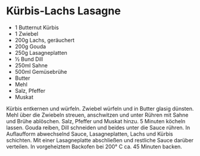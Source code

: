 ﻿# Kürbis-Lachs Lasagne

- 1 Butternut Kürbis
- 1 Zwiebel
- 200g Lachs, geräuchert
- 200g Gouda
- 250g Lasagneplatten
- ½  Bund Dill
- 250ml Sahne
- 500ml Gemüsebrühe
- Butter
- Mehl
- Salz, Pfeffer
- Muskat

Kürbis entkernen und würfeln.
Zwiebel würfeln und in Butter glasig dünsten.
Mehl über die Zwiebeln streuen, anschwitzen und unter Rühren mit Sahne und Brühe ablöschen.
Salz, Pfeffer und Muskat hinzu.
5 Minuten köcheln lassen.
Gouda reiben, Dill schneiden und beides unter die Sauce rühren.
In Auflaufform abwechselnd Sauce, Lasagneplatten, Lachs und Kürbis schichten.
Mit einer Lasagneplatte abschließen und restliche Sauce darüber verteilen.
In vorgeheiztem Backofen bei 200° C ca. 45 Minuten backen.


